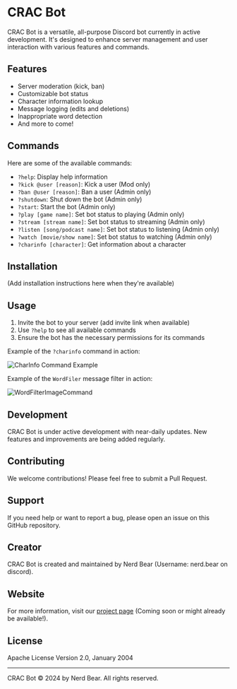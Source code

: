 # CRAC Bot

CRAC Bot is a versatile, all-purpose Discord bot currently in active development. It's designed to enhance server management and user interaction with various features and commands.

## Features

- Server moderation (kick, ban)
- Customizable bot status
- Character information lookup
- Message logging (edits and deletions)
- Inappropriate word detection
- And more to come!

## Commands

Here are some of the available commands:

- `?help`: Display help information
- `?kick @user [reason]`: Kick a user (Mod only)
- `?ban @user [reason]`: Ban a user (Admin only)
- `?shutdown`: Shut down the bot (Admin only)
- `?start`: Start the bot (Admin only)
- `?play [game name]`: Set bot status to playing (Admin only)
- `?stream [stream name]`: Set bot status to streaming (Admin only)
- `?listen [song/podcast name]`: Set bot status to listening (Admin only)
- `?watch [movie/show name]`: Set bot status to watching (Admin only)
- `?charinfo [character]`: Get information about a character

## Installation

(Add installation instructions here when they're available)

## Usage

1. Invite the bot to your server (add invite link when available)
2. Use `?help` to see all available commands
3. Ensure the bot has the necessary permissions for its commands

Example of the `?charinfo` command in action:

![CharInfo Command Example](https://github.com/user-attachments/assets/f29451e6-0806-42c6-be6e-df92b06479d4)

Example of the `WordFiler` message filter in action:

![WordFilterImageCommand](https://github.com/user-attachments/assets/4514dd31-fd10-4f0d-8f5c-276140b9215f)


## Development

CRAC Bot is under active development with near-daily updates. New features and improvements are being added regularly.

## Contributing

We welcome contributions! Please feel free to submit a Pull Request.

## Support

If you need help or want to report a bug, please open an issue on this GitHub repository.

## Creator

CRAC Bot is created and maintained by Nerd Bear (Username: nerd.bear on discord).

## Website

For more information, visit our [project page](https://nerd-bear.org/projects/crac) (Coming soon or might already be available!).

## License

Apache License Version 2.0, January 2004

---

CRAC Bot © 2024 by Nerd Bear. All rights reserved.
